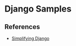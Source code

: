 # Django Samples

## References

- [Simplifying Django](http://programming.oreilly.com/2014/04/simplifying-django.html)